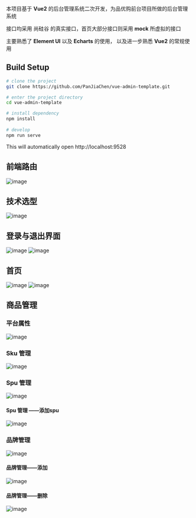 本项目基于 **Vue2** 的后台管理系统二次开发，为品优购前台项目所做的后台管理系统  

接口均采用 尚硅谷 的真实接口，首页大部分接口则采用 **mock** 所虚拟的接口  

主要熟悉了 **Element UI** 以及 **Echarts** 的使用， 以及进一步熟悉 **Vue2** 的常规使用  

## Build Setup

```bash
# clone the project
git clone https://github.com/PanJiaChen/vue-admin-template.git

# enter the project directory
cd vue-admin-template

# install dependency
npm install
 
# develop
npm run serve
```

This will automatically open http://localhost:9528



## 前端路由
![image](https://user-images.githubusercontent.com/114934055/208306183-786b7e40-f8cf-4a5c-83af-df5ac06017d8.jpg)

## 技术选型
![image](https://user-images.githubusercontent.com/114934055/208306189-c6e8e3e7-7eac-4fab-a78f-fe5fc28c4565.jpg)

## 登录与退出界面
![image](https://user-images.githubusercontent.com/114934055/208306190-481e7520-abb7-4e8f-94cc-b8ce198f1e75.jpg)
![image](https://user-images.githubusercontent.com/114934055/208306191-0374b5e5-7adb-4146-8c50-ca8af8042f6c.jpg)

## 首页
![image](https://user-images.githubusercontent.com/114934055/208306192-380f3701-3004-4ef6-85f5-8ce5a3bbb476.jpg)
![image](https://user-images.githubusercontent.com/114934055/208306195-0aafbdc7-370e-45f3-93e4-f8c78e2173a0.jpg)

## 商品管理
### 平台属性
![image](https://user-images.githubusercontent.com/114934055/208306196-521dfa67-956f-49de-a964-4f515ec112f8.jpg)
### Sku 管理
![image](https://user-images.githubusercontent.com/114934055/208306199-a28f7167-d579-4629-97d2-563f29172c83.jpg)
### Spu 管理
![image](https://user-images.githubusercontent.com/114934055/208306202-f6328318-5a5d-4d0a-a4aa-bce4cf86e06c.jpg)
#### Spu 管理 ——添加spu
![image](https://user-images.githubusercontent.com/114934055/208306207-68bb738c-2744-4ec7-98f7-a843d320fb19.jpg)
### 品牌管理
![image](https://user-images.githubusercontent.com/114934055/208306208-99791972-6eaa-4012-af74-71f316a64f6f.jpg)
#### 品牌管理——添加
![image](https://user-images.githubusercontent.com/114934055/208306210-94c8a44e-21cb-44fa-a287-fc5f7480326a.jpg)
#### 品牌管理——删除
![image](https://user-images.githubusercontent.com/114934055/208306213-ddd791ec-0628-465a-84c3-75b4c87c23a6.jpg)
